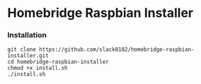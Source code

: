# Homebridge Raspbian Installer

### Installation

```
git clone https://github.com/slack8182/homebridge-raspbian-installer.git
cd homebridge-raspbian-installer
chmod +x install.sh
./install.sh
```
